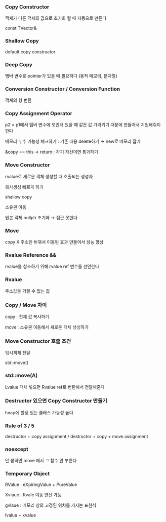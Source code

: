 ### Copy Constructor

객체가 다른 객체의 값으로 초기화 될 때 자동으로 만든다

const TVector& 

### Shallow Copy

default copy constructor

### Deep Copy

멤버 변수로 pointer가 있을 때 필요하다 (동적 메모리, 문자열)

### Conversion Constructor / Conversion Function

객체의 형 변환 

### Copy Assignment Operator

p2 = p1에서 멤버 변수에 포인터 있을 때 같은 값 가리키기 때문에 만들어서 지원해줘야 한다 

메모리 누수 가능성 체크하기 : 기존 내용 delete하기 → new로 메모리 잡기

&copy == this → return : 자기 자신이면 통과하기 

### Move Constructor

rvalue로 새로운 객체 생성할 때 호출되는 생성자

복사생성 빠르게 하기 

shallow copy

소유권 이동

원본 객체 nullptr 초기화 → 접근 못한다 

### Move

copy X 주소만 바꿔서 이동된 효과 만들어서 성능 향상 

### Rvalue Reference &&

rvalue를 참조하기 위해 rvalue ref 변수를 선언한다 

### Rvalue

주소값을 가질 수 없는 값 

### Copy / Move 차이

copy : 전체 값 복사하기

move : 소유권 이동해서 새로운 객체 생성하기 

### Move Constructor 호출 조건

임시객체 전달

std::move()

### std::move(A)

Lvalue 객체 넣으면 Rvalue ref로 변환해서 전달해준다 

### Destructor 있으면 Copy Constructor 만들기

heap에 할당 있는 클래스 가능성 높다 

### Rule of 3 / 5

destructor + copy assignment / destructor + copy + move assignment

### noexcept

안 붙히면 move 에서 그 함수 안 부른다 

### Temporary Object

RValue : eXpiringValue + PureValue

Xvlaue : Rvale 이동 연산 가능

gvlaue : 메모리 상의 고정된 위치를 가지는 표현식  

lvalue + xvalue
